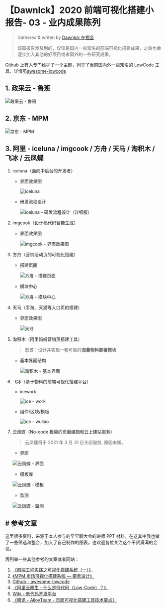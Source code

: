 # 【Dawnlck】2020 前端可视化搭建小报告- 03 - 业内成果陈列

> Gathered & writen by [Dawnlck 在掘金][author]
>
> 该篇报告涉及到的，仅仅是国内一些知名的前端可视化搭建成果，之后也会逐步加入其他的好项目或者国外的一些研究成果。

Github 上有人专门维护了一个主题，列举了当前国内外一些知名的 LowCode 工具，详情见[awesome-lowcode][awesome-lowcode]

## 1. 政采云 - 鲁班

![政采云 - 鲁班](img/visualConstruction2020.00-01-35.png)

## 2. 京东 - MPM

![京东 - MPM](img/visualConstruction2020.01-19-20.png)

## 3. 阿里 - iceluna / imgcook / 方舟 / 天马 / 淘积木 / 飞冰 / 云凤蝶

1. iceluna（面向中后台的开发者）

   - 界面效果图

     ![iceluna](img/visualConstruction2020.00-21-44.png)

   - 研发流程设计

     ![iceluna - 研发流程设计（详细版）](img/visualConstruction2020.01-04-27.png)

2. imgcook（设计稿代码智能生成）

   - 界面效果图

     ![imgcook - 界面效果图](img/visualConstruction2020.01-39-49.png)

3. 方舟（营销活动页的可视化搭建）

   - 搭建页面

     ![方舟 - 搭建页面](img/visualConstruction2020.01-50-46.png)

   - 模块中心

     ![方舟 - 模块中心](img/visualConstruction2020.01-51-13.png)

4. 天马（手淘、天猫等入口页的搭建）

   - 界面效果图

     ![天马](img/visualConstruction2020.01-53-52.png)

5. 淘积木（阿里妈妈营销页搭建工具）

   > 愿景：设计并实现一套可靠的**海量物料部署模块**

   - 基本界面结构

     ![淘积木 - 基本界面](img/VisualConstruction2020_basic.16-16-46.png)

6. 飞冰（基于物料的前端可视化搭建平台）

   - icework

     ![ice - work](img/VisualConstruction2020_production.23-43-00.png)

   - 组件/区块/模板

     ![ice - wuliao](img/VisualConstruction2020_production.23-44-02.png)

7. 云凤蝶（No-code 极简的页面编辑和云上建站服务）

   > 云凤蝶将于 2021 年 3 月 31 日关闭服务, 原因未知。

   - 界面

   ![云凤蝶 - 界面](img/VisualConstruction2020_production.00-08-04.png)

   - 模板库

   ![云凤蝶 - 模板](img/VisualConstruction2020_production.00-09-48.png)

   - 监测

   ![云凤蝶 - 监测](img/VisualConstruction2020_production.00-10-29.png)

## # 参考文章

这里很多资料，来源于本人参与的早早聊大会的讲师 PPT 材料，在这其中我也做了一些筛选和整合，加入了自己制作的图表，也欢迎各位关注这个干货满满的会议。

再列举一些其他参考的文章或者网站：

1. [《前端工程实践之可视化搭建系统（一）》][doc_01]
2. [《MPM 卖场可视化搭建系统 — 要素设计》][doc_02]
3. [Github - awesome-lowcode][awesome-lowcode]
4. [《阿里云原生 - 什么是低代码（Low-Code）？》][aliyun-lowcode]
5. [Wiki - 低代码开发平台][wiki-lowcode]
6. [《腾讯 - AlloyTeam - 页面可视化搭建工具技术要点》][alloyteam]

[author]: https://juejin.cn/user/1028798614345032
[awesome-lowcode]: https://github.com/taowen/awesome-lowcode
[doc_01]: https://mp.weixin.qq.com/s/tPcIXCCQkdSXr_gTi8KT6A
[doc_02]: https://mp.weixin.qq.com/s?__biz=MzI5NjIzNjA1Nw==&mid=2247484054&idx=1&sn=f56e55e4dfdcea481e7881f9201f0c3b&chksm=ec4627e0db31aef6459de3c83e3bb320d2d7bc395de2a0aa5d595168de9d1f505099cb6374be&scene=178&cur_album_id=1581972507954315265#rd
[aliyun-lowcode]: https://juejin.cn/post/6900791928477417480
[wiki-lowcode]: https://zh.wikipedia.org/zh-cn/%E4%BD%8E%E7%A8%8B%E5%BC%8F%E7%A2%BC%E9%96%8B%E7%99%BC%E5%B9%B3%E5%8F%B0
[alloyteam]: http://www.alloyteam.com/2019/07/h5-build-tool-pipeline/
